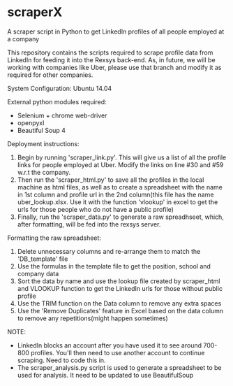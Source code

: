 scraperX
========

A scraper script in Python to get LinkedIn profiles of all people employed at a company

This repository contains the scripts required to scrape profile data from LinkedIn for feeding it into the Rexsys back-end. As, in future, we will be working with companies like Uber, please use that branch and modify it as required for other companies.

System Configuration: Ubuntu 14.04

External python modules required:

* Selenium + chrome web-driver
* openpyxl
* Beautiful Soup 4

Deployment instructions:


1. Begin by running 'scraper_link.py'. This will give us a list of all the profile links for people employed at Uber. Modify the links on line #30 and #59 w.r.t the company.
2. Then run the 'scraper_html.py' to save all the profiles in the local machine as html files, as well as to create a spreadsheet with the name in 1st column and profile url in the 2nd column(this file has the name uber_lookup.xlsx. Use it with the function 'vlookup' in excel to get the urls for those people who do not have a public profile)
3. Finally, run the 'scraper_data.py' to generate a raw spreadhseet, which, after formatting, will be fed into the rexsys server.

Formatting the raw spreadsheet:

1. Delete unnecessary columns and re-arrange them to match the 'DB_template' file
2. Use the formulas in the template file to get the position, school and company data
3. Sort the data by name and use the lookup file created by scraper_html and VLOOKUP function to get the LinkedIn urls for those without public profile
4. Use the TRIM function on the Data column to remove any extra spaces
5. Use the 'Remove Duplicates' feature in Excel based on the data column to remove any repetitions(might happen sometimes)

NOTE: 

* LinkedIn blocks an account after you have used it to see around 700-800 profiles. You'll then need to use another account to continue scraping. Need to code this in.
* The scraper_analysis.py script is used to generate a spreadsheet to be used for analysis. It need to be updated to use BeautifulSoup
